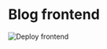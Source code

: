 # Blog frontend

![Deploy frontend](https://github.com/coockoo/blog-frontend/workflows/Deploy%20frontend/badge.svg?branch=master)

